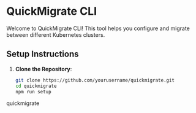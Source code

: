 # QuickMigrate CLI

Welcome to QuickMigrate CLI! This tool helps you configure and migrate between different Kubernetes clusters.

## Setup Instructions

1. **Clone the Repository**:
   ```bash
   git clone https://github.com/yourusername/quickmigrate.git
   cd quickmigrate
   npm run setup
quickmigrate



